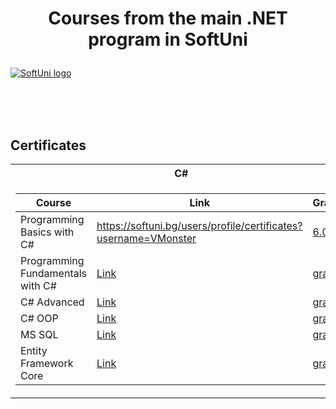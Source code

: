 # <p align="center"> Courses from the main .NET program in SoftUni <p>

<a href="https://softuni.bg/trainings/courses" rel="Courses"> ![SoftUni logo][logo] </a>

[logo]: http://innovationstarterbox.bg/wp-content/uploads/2016/05/Softuni_logo_trasparent.png "Logo Title Text 2"

<br/>
<br/>
<br/>

<h2> Certificates </h2>

<table>

<tr>
  <th> C# </th>
</tr>

<tr>
  <td>

| **Course**                                                            | **Link**                                                   | **Grade**
| --------------------------------------------------------------------- | ---------------------------------------------------------- | --------------  |
| Programming Basics with C# </a>         | <a href="https://softuni.bg/trainings/3753/programming-basics-with-csharp-july-2022"> https://softuni.bg/users/profile/certificates?username=VMonster</a> | <a href=""> 6.00 </a> |
| Programming Fundamentals with C# </a> | <a href="upcoming"> Link</a> | <a href=""> grade </a> |
| C# Advanced </a>   | <a href="upcoming"> Link</a> | <a href=""> grade </a> |
| C# OOP </a>  | <a href="upcoming"> Link</a> | <a href=""> grade </a> |
| MS SQL </a>  | <a href="upcoming"> Link</a> | <a href=""> grade </a> |
| Entity Framework Core </a>   | <a href="upcoming"> Link</a> | <a href=""> grade </a> 

</tr>
